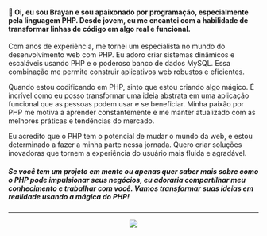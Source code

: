 #### 👋 Oi, eu sou Brayan e sou apaixonado por programação, especialmente pela linguagem PHP. Desde jovem, eu me encantei com a habilidade de transformar linhas de código em algo real e funcional.

Com anos de experiência, me tornei um especialista no mundo do desenvolvimento web com PHP. Eu adoro criar sistemas dinâmicos e escaláveis usando PHP e o poderoso banco de dados MySQL. Essa combinação me permite construir aplicativos web robustos e eficientes.

Quando estou codificando em PHP, sinto que estou criando algo mágico. É incrível como eu posso transformar uma ideia abstrata em uma aplicação funcional que as pessoas podem usar e se beneficiar. Minha paixão por PHP me motiva a aprender constantemente e me manter atualizado com as melhores práticas e tendências do mercado.

Eu acredito que o PHP tem o potencial de mudar o mundo da web, e estou determinado a fazer a minha parte nessa jornada. Quero criar soluções inovadoras que tornem a experiência do usuário mais fluida e agradável.

##### Se você tem um projeto em mente ou apenas quer saber mais sobre como o PHP pode impulsionar seus negócios, eu adoraria compartilhar meu conhecimento e trabalhar com você. Vamos transformar suas ideias em realidade usando a mágica do PHP!

---

<p align="center">
  <img src="https://github-readme-stats.vercel.app/api?username=brayan-guimaraes&show_icons=true&locale=pt-BR&rank_icon=progress&hide_border=true&theme=transparent" align="center"/>
</p>
